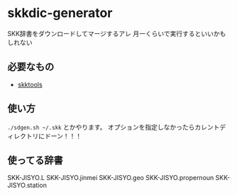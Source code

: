 # skkdic-generator
SKK辞書をダウンロードしてマージするアレ
月一くらいで実行するといいかもしれない

## 必要なもの
* [skktools](http://openlab.ring.gr.jp/skk/tools/)

## 使い方
`./sdgen.sh ~/.skk` とかやります。
オプションを指定しなかったらカレントディレクトリにドーン！！！

## 使ってる辞書
SKK-JISYO.L
SKK-JISYO.jinmei
SKK-JISYO.geo
SKK-JISYO.propernoun
SKK-JISYO.station

